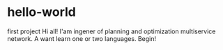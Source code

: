 # hello-world
first project
Hi all! I'am ingener of planning and optimization multiservice network. A want learn one or two languages. Begin!
